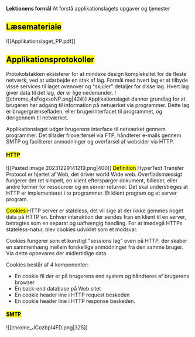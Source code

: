 **Lektionens formål**
At forstå applikationslagets opgaver og tjenester
## <mark class="hltr-orange">Læsemateriale</mark>
![[Applikationslaget_PP.pdf]]



## <mark class="hltr-green">Applikationsprotokoller</mark>
Protokolstakken eksisterer for at mindske design kompleksitet for de fleste netværk, ved at udarbejde en stak af lag.
Formål med hvert lag er at tilbyde visse services til laget ovenover og "skjuler" detaljer for disse lag.
Hvert lag giver data til det lag, der er lige nedenunder. 
![[chrome_4sFogxsoNP.png|424]]
Applikationslaget danner grundlag for at brugeren har adgang til information på netværket via programmer. Dette lag er brugergrænsefladen, eller brugerinterfacet til programmet, og derigennem til netværket. 

Applikationslaget udgør brugerens interface til netværket gennem programmer. Det tillader filoverførsel via FTP, håndterer e-mails gennem SMTP og faciliterer anmodninger og overførsel af websider via HTTP. 

#### <mark class="hltr-red">HTTP</mark>
![[Pasted image 20231229141219.png|400]]
<mark class="hltr-pink">Definition</mark>
HyperText Transfer Protocol er hjertet af Web, det driver world Wide web.
Overfladsmæssigt fungerer det ret simpelt, en klient efterspørger  dokument, billeder, eller andre former for ressourcer og en server returner. Det skal understreges at HTTP er implementeret i to programmer. Et klient program og et server program. 

<mark class="hltr-pink">Cookies
</mark>
HTTP server er stateless, det vil sige at der ikkke gemmes noget data på HTTP'en. Enhver interaktion der sendes fran en klient til en server, betragtes som en separat og uafhængig handling. For at imødegå HTTPs stateless-natur, blev cookies udviklet som et modsvar. 

Cookies fungerer som et kunstigt "sessions lag" oven på HTTP, der skaber en sammenhæng mellem forskellige anmodninger fra den samme bruger. Via dette opbevares der midlertidige data. 

Cookies består af 4 komponenter:
* En cookie fil der er på brugerens end system og håndteres af brugerens browser
* En back-end database på Web sitet
* En cookie header line i HTTP request beskeden
* En cookie header line i HTTP response beskeden. 


#### <mark class="hltr-yellow">SMTP</mark>
![[chrome_JCozbpI4FD.png|325]]